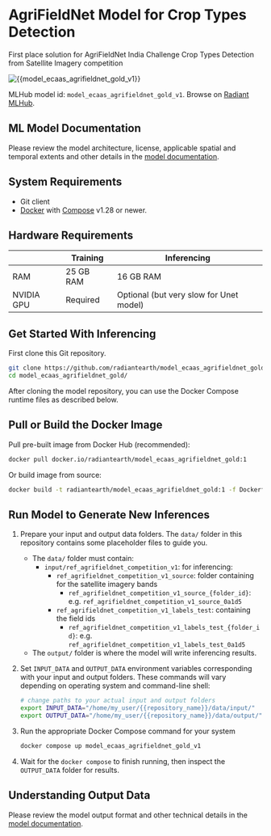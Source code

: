 # AgriFieldNet Model for Crop Types Detection

First place solution for AgriFieldNet India Challenge Crop Types Detection from Satellite Imagery competition

![{{model_ecaas_agrifieldnet_gold_v1}}](https://radiantmlhub.blob.core.windows.net/frontend-dataset-images/odk_sample_agricultural_dataset.png)

MLHub model id: `model_ecaas_agrifieldnet_gold_v1`. Browse on [Radiant MLHub](https://mlhub.earth/model/{{model_id}}).

## ML Model Documentation

Please review the model architecture, license, applicable spatial and temporal extents
and other details in the [model documentation](/docs/index.md).

## System Requirements

* Git client
* [Docker](https://www.docker.com/) with
    [Compose](https://docs.docker.com/compose/) v1.28 or newer.

## Hardware Requirements

||Training|Inferencing|
|---|-----------|--------|
|RAM|25 GB RAM | 16 GB RAM|
|NVIDIA GPU| Required | Optional (but very slow for Unet model)|

## Get Started With Inferencing

First clone this Git repository.

```bash
git clone https://github.com/radiantearth/model_ecaas_agrifieldnet_gold.git
cd model_ecaas_agrifieldnet_gold/
```

After cloning the model repository, you can use the Docker Compose runtime
files as described below.

## Pull or Build the Docker Image

Pull pre-built image from Docker Hub (recommended):

```bash
docker pull docker.io/radiantearth/model_ecaas_agrifieldnet_gold:1
```

Or build image from source:

```bash
docker build -t radiantearth/model_ecaas_agrifieldnet_gold:1 -f Dockerfile .
```

## Run Model to Generate New Inferences

1. Prepare your input and output data folders. The `data/` folder in this repository
    contains some placeholder files to guide you.

    * The `data/` folder must contain:
        * `input/ref_agrifieldnet_competition_v1`: for inferencing:
            * `ref_agrifieldnet_competition_v1_source`: folder containing for the satellite imagery bands
                * `ref_agrifieldnet_competition_v1_source_{folder_id}`: e.g. `ref_agrifieldnet_competition_v1_source_0a1d5`
            * `ref_agrifieldnet_competition_v1_labels_test`: containing the field ids
                * `ref_agrifieldnet_competition_v1_labels_test_{folder_id}`: e.g. `ref_agrifieldnet_competition_v1_labels_test_0a1d5`
    * The `output/` folder is where the model will write inferencing results.

2. Set `INPUT_DATA` and `OUTPUT_DATA` environment variables corresponding with
    your input and output folders. These commands will vary depending on operating
    system and command-line shell:

    ```bash
    # change paths to your actual input and output folders
    export INPUT_DATA="/home/my_user/{{repository_name}}/data/input/"
    export OUTPUT_DATA="/home/my_user/{{repository_name}}/data/output/"
    ```

3. Run the appropriate Docker Compose command for your system

    ```bash
    docker compose up model_ecaas_agrifieldnet_gold_v1
    ```

4. Wait for the `docker compose` to finish running, then inspect the
`OUTPUT_DATA` folder for results.

## Understanding Output Data

Please review the model output format and other technical details in the [model
documentation](/docs/index.md).
